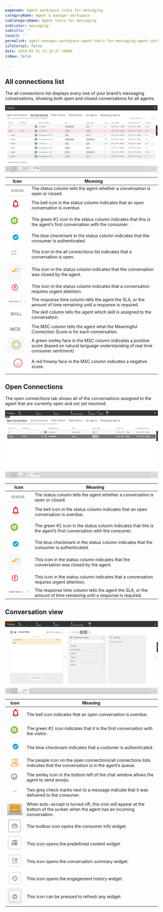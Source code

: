 ```yaml
---
pagename: Agent workspace icons for messaging
categoryName: Agent & manager workspace
subCategoryName: Agent tools for messaging
indicator: messaging
subtitle: ''
level3: ''
permalink: agent-manager-workspace-agent-tools-for-messaging-agent-workspace-icons-for-messaging.html
isTutorial: false
date: 2019-01-21 11:18:27 +0000
isNew: false

---
```

## All connections list

The all connections list displays every one of your brand’s messaging conversations, showing both open and closed conversations for all agents.

  
![](/img/agent-workspace-icons-messaging-1.png)

| Icon | Meaning |
| --- | --- |
| <img src="img/wsicons/status.png" /> | The status column tells the agent whether a conversation is open or closed. |
| <img src="img/wsicons/bell.png" /> | The bell icon in the status column indicates that an open conversation is overdue. |
| <img src="img/wsicons/number 1.png" /> | The green #1 icon in the status column indicates that this is the agent’s first conversation with the consumer. |
| <img src="img/wsicons/bluecheck.png" /> | The blue checkmark in the status column indicates that the consumer is authenticated. |
| <img src="img/wsicons/arrows.png" /> | This icon in the all connections list indicates that a conversation is open. |
| <img src="img/wsicons/orange check.png" /> | This icon in the status column indicates that the conversation was closed by the agent. |
| <img src="img/wsicons/urgent.png" /> | This icon in the status column indicates that a conversation requires urgent attention. |
| <img src="img/wsicons/response time.png" /> | The response time column tells the agent the SLA, or the amount of time remaining until a response is required. |
| <img src="img/wsicons/skill.png" /> | The skill column tells the agent which skill is assigned to the conversation. |
| <img src="img/wsicons/MCS.png" /> | The MSC column tells the agent what the Meaningful Connection Score is for each conversation. |
| <img src="img/wsicons/green smiley.png" /> | A green smiley face in the MSC column indicates a positive score (based on natural language understanding of real time consumer sentiment) |
| <img src="img/wsicons/red smiley.png" /> | A red frowny face in the MSC column indicates a negative score. |

## Open Connections

The open connections tab shows all of the conversations assigned to the agent that are currently open and not yet resolved.

  
![](/img/agent-workspace-icons-messaging-2b.png)

| Icon | Meaning |
| --- | --- |
| <img src="img/wsicons/status.png" /> | The status column tells the agent whether a conversation is open or closed. |
| <img src="img/wsicons/bell.png" /> | The bell icon in the status column indicates that an open conversation is overdue. |
| <img src="img/wsicons/number 1.png" /> | The green #1 icon in the status column indicates that this is the agent’s first conversation with the consumer. |
| <img src="img/wsicons/bluecheck.png" /> | The blue checkmark in the status column indicates that the consumer is authenticated. |
| <img src="img/wsicons/orange check.png" /> | This icon in the status column indicates that the conversation was closed by the agent. |
| <img src="img/wsicons/urgent.png" /> | This icon in the status column indicates that a conversation requires urgent attention. |
| <img src="img/wsicons/response time.png" /> | The response time column tells the agent the SLA, or the amount of time remaining until a response is required. |

## Conversation view

![](/img/agent-workspace-icons-messaging-3b.png)

| Icon | Meaning |
| --- | --- |
| <img src="img/wsicons/bell.png" /> | The bell icon indicates that an open conversation is overdue. |
| <img src="img/wsicons/number 1.png" /> | The green #1 icon indicates that it is the first conversation with the visitor. |
| <img src="img/wsicons/bluecheck.png" /> | The blue checkmark indicates that a customer is authenticated. |
| <img src="img/wsicons/orange people.png" /> | The people icon on the open connections/all connections lists indicates that the conversation is in the agent’s queue. |
| <img src="img/wsicons/gray smiley.png" /> | The smiley icon in the bottom left of the chat window allows the agent to send emojis. |
| <img src="img/wsicons/two check marks.png" /> | Two grey check marks next to a message indicate that it was delivered to the consumer. |
| <img src="img/wsicons/accept.png" /> | When auto-accept is turned off, this icon will appear at the bottom of the screen when the agent has an incoming conversation. |
| <img src="img/wsicons/toolbox.png" /> | The toolbox icon opens the consumer info widget. |
| <img src="img/wsicons/predefined content.png" /> | This icon opens the predefined content widget. |
| <img src="img/wsicons/conversation summary.png" /> | This icon opens the conversation summary widget. |
| <img src="img/wsicons/history.png" /> | This icon opens the engagement history widget. |
| <img src="img/wsicons/refresh.png" /> | This icon can be pressed to refresh any widget. |
